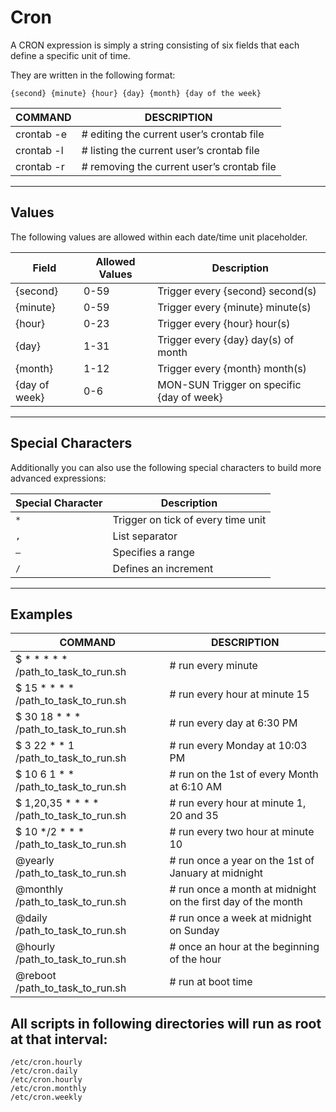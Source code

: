 # Cron

A CRON expression is simply a string consisting of six fields that each define a specific unit of time. 

They are written in the following format:

```
{second} {minute} {hour} {day} {month} {day of the week}
```

COMMAND | DESCRIPTION
---|---
crontab -e | # editing the current user’s crontab file
crontab -l | # listing the current user’s crontab file 
crontab -r | # removing the current user’s crontab file 

---
## Values

The following values are allowed within each date/time unit placeholder.

| Field | Allowed Values | Description |
|---|---|---|
| {second} | 0-59 | Trigger every {second} second(s) |
| {minute} | 0-59 | Trigger every {minute} minute(s) | 
| {hour} | 0-23 | Trigger every {hour} hour(s) |
| {day} | 1-31 | Trigger every {day} day(s) of month |
| {month} | 1-12 | Trigger every {month} month(s) |
| {day of week} | 0-6 | MON-SUN Trigger on specific {day of week} |

---
## Special Characters

Additionally you can also use the following special characters to build more advanced expressions:

| Special Character | Description |
|---|---|
| `*` | Trigger on tick of every time unit |
| `,` | List separator |
|`–` | Specifies a range |
| `/` | Defines an increment |

---
## Examples

COMMAND | DESCRIPTION
---|---
$ * * * * * /path_to_task_to_run.sh | # run every minute
$ 15 * * * * /path_to_task_to_run.sh | # run every hour at minute 15
$ 30 18 * * * /path_to_task_to_run.sh | # run every day at 6:30 PM
$ 3 22 * * 1 /path_to_task_to_run.sh | # run every Monday at 10:03 PM
$ 10 6 1 * * /path_to_task_to_run.sh | # run on the 1st of every Month at 6:10 AM
$ 1,20,35 * * * * /path_to_task_to_run.sh | # run every hour at minute 1, 20 and 35
$ 10 */2 * * * /path_to_task_to_run.sh | # run every two hour at minute 10
@yearly     /path_to_task_to_run.sh | # run once a year on the 1st of January at midnight
@monthly    /path_to_task_to_run.sh | # run once a month at midnight on the first day of the month
@daily      /path_to_task_to_run.sh | # run once a week at midnight on Sunday
@hourly     /path_to_task_to_run.sh | # once an hour at the beginning of the hour
@reboot     /path_to_task_to_run.sh | # run at boot time

## All scripts in following directories will run as root at that interval:

```
/etc/cron.hourly
/etc/cron.daily  
/etc/cron.hourly  
/etc/cron.monthly
/etc/cron.weekly
```